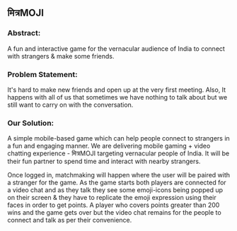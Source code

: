 ## मित्रMOJI

### Abstract: 
A fun and interactive game for the vernacular audience of India to connect with strangers & make some friends.

### Problem Statement: 
It's hard to make new friends and open up at the very first meeting. Also, It happens with all of us that sometimes we have nothing to talk about but we still want to carry on with the conversation.

### Our Solution: 
A simple mobile-based game which can help people connect to strangers in a fun and engaging manner.
We are delivering mobile gaming + video chatting experience - मित्रMOJI targeting vernacular people of India. It will be their fun partner to spend time and interact with nearby strangers. 

Once logged in, matchmaking will happen where the user will be paired with a stranger for the game. As the game starts both players are connected for a video chat and as they talk they see some emoji-icons being popped up on their screen & they have to replicate the emoji expression using their faces in order to get points. A player who covers points greater than 200 wins and the game gets over but the video chat remains for the people to connect and talk as per their convenience.



